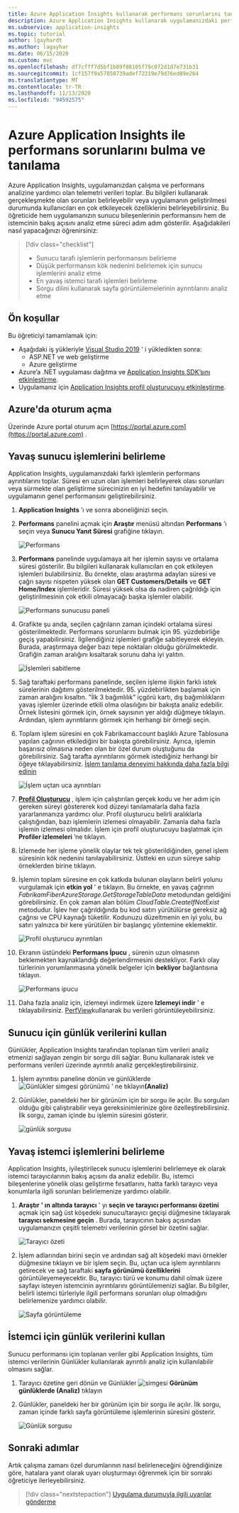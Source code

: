 ```yaml
---
title: Azure Application Insights kullanarak performans sorunlarını tanılama | Microsoft Docs
description: Azure Application Insights kullanarak uygulamanızdaki performans sorunlarını bulma ve tanılama hakkındaki öğretici.
ms.subservice: application-insights
ms.topic: tutorial
author: lgayhardt
ms.author: lagayhar
ms.date: 06/15/2020
ms.custom: mvc
ms.openlocfilehash: df7cfff7d5bf1b89f88105f79c072d1d7e731b31
ms.sourcegitcommit: 1cf157f9a57850739adef72219e79d76ed89e264
ms.translationtype: MT
ms.contentlocale: tr-TR
ms.lasthandoff: 11/13/2020
ms.locfileid: "94592575"
---
```

# <a name="find-and-diagnose-performance-issues-with-azure-application-insights"></a>Azure Application Insights ile performans sorunlarını bulma ve tanılama

Azure Application Insights, uygulamanızdan çalışma ve performans analizine yardımcı olan telemetri verileri toplar.  Bu bilgileri kullanarak gerçekleşmekte olan sorunları belirleyebilir veya uygulamanın geliştirilmesi durumunda kullanıcıları en çok etkileyecek özelliklerini belirleyebilirsiniz.  Bu öğreticide hem uygulamanızın sunucu bileşenlerinin performansını hem de istemcinin bakış açısını analiz etme süreci adım adım gösterilir.  Aşağıdakileri nasıl yapacağınızı öğrenirsiniz:

> [!div class="checklist"]
> * Sunucu tarafı işlemlerin performansını belirleme
> * Düşük performansın kök nedenini belirlemek için sunucu işlemlerini analiz etme
> * En yavaş istemci tarafı işlemleri belirleme
> * Sorgu dilini kullanarak sayfa görüntülemelerinin ayrıntılarını analiz etme


## <a name="prerequisites"></a>Ön koşullar

Bu öğreticiyi tamamlamak için:

- Aşağıdaki iş yükleriyle [Visual Studio 2019](https://www.visualstudio.com/downloads/) ' i yükledikten sonra:
    - ASP.NET ve web geliştirme
    - Azure geliştirme
- Azure’a .NET uygulaması dağıtma ve [Application Insights SDK’sını etkinleştirme](../app/asp-net.md).
- Uygulamanız için [Application Insights profil oluşturucuyu etkinleştirme](../app/profiler.md#installation).

## <a name="log-in-to-azure"></a>Azure'da oturum açma
Üzerinde Azure portal oturum açın [https://portal.azure.com](https://portal.azure.com) .

## <a name="identify-slow-server-operations"></a>Yavaş sunucu işlemlerini belirleme
Application Insights, uygulamanızdaki farklı işlemlerin performans ayrıntılarını toplar. Süresi en uzun olan işlemleri belirleyerek olası sorunları veya sürmekte olan geliştirme sürecinizin en iyi hedefini tanılayabilir ve uygulamanın genel performansını geliştirebilirsiniz.

1. **Application Insights** ’ı ve sonra aboneliğinizi seçin.  
1. **Performans** panelini açmak için **Araştır** menüsü altından **Performans** ’ı seçin veya **Sunucu Yanıt Süresi** grafiğine tıklayın.

    ![Performans](media/tutorial-performance/1-overview.png)

2. **Performans** panelinde uygulamaya ait her işlemin sayısı ve ortalama süresi gösterilir.  Bu bilgileri kullanarak kullanıcıları en çok etkileyen işlemleri bulabilirsiniz. Bu örnekte, olası araştırma adayları süresi ve çağrı sayısı nispeten yüksek olan **GET Customers/Details** ve **GET Home/Index** işlemleridir.  Süresi yüksek olsa da nadiren çağrıldığı için geliştirilmesinin çok etkili olmayacağı başka işlemler olabilir.  

    ![Performans sunucusu paneli](media/tutorial-performance/2-server-operations.png)

3. Grafikte şu anda, seçilen çağrıların zaman içindeki ortalama süresi gösterilmektedir. Performans sorunlarını bulmak için 95. yüzdebirliğe geçiş yapabilirsiniz. İlgilendiğiniz işlemleri grafiğe sabitleyerek ekleyin.  Burada, araştırmaya değer bazı tepe noktaları olduğu görülmektedir.  Grafiğin zaman aralığını kısaltarak sorunu daha iyi yalıtın.

    ![İşlemleri sabitleme](media/tutorial-performance/3-server-operations-95th.png)

4.  Sağ taraftaki performans panelinde, seçilen işleme ilişkin farklı istek sürelerinin dağıtımı gösterilmektedir.  95. yüzdebirlikten başlamak için zaman aralığını kısaltın. "İlk 3 bağımlılık" içgörü kartı, dış bağımlılıkların yavaş işlemler üzerinde etkili olma olasılığını bir bakışta analiz edebilir.  Örnek listesini görmek için, örnek sayısının yer aldığı düğmeye tıklayın. Ardından, işlem ayrıntılarını görmek için herhangi bir örneği seçin.

5.  Toplam işlem süresini en çok Fabrikamaccount başlıklı Azure Tablosuna yapılan çağrının etkilediğini bir bakışta görebilirsiniz. Ayrıca, işlemin başarısız olmasına neden olan bir özel durum oluştuğunu da görebilirsiniz. Sağ tarafta ayrıntılarını görmek istediğiniz herhangi bir öğeye tıklayabilirsiniz. [İşlem tanılama deneyimi hakkında daha fazla bilgi edinin](../app/transaction-diagnostics.md)

    ![İşlem uçtan uca ayrıntıları](media/tutorial-performance/4-end-to-end.png)
    

6.  [**Profil Oluşturucu**](../app/profiler-overview.md) , işlem için çalıştırılan gerçek kodu ve her adım için gereken süreyi göstererek kod düzeyi tanılamalarla daha fazla yararlanmanıza yardımcı olur. Profil oluşturucu belirli aralıklarla çalıştığından, bazı işlemlerin izlemesi olmayabilir.  Zamanla daha fazla işlemin izlemesi olmalıdır.  İşlem için profil oluşturucuyu başlatmak için **Profiler izlemeleri** ’ne tıklayın.
5.  İzlemede her işleme yönelik olaylar tek tek gösterildiğinden, genel işlem süresinin kök nedenini tanılayabilirsiniz.  Üstteki en uzun süreye sahip örneklerden birine tıklayın.
6.  İşlemin toplam süresine en çok katkıda bulunan olayların belirli yolunu vurgulamak için **etkin yol** ' e tıklayın.  Bu örnekte, en yavaş çağrının *FabrikamFiberAzureStorage.GetStorageTableData* metodundan geldiğini görebilirsiniz. En çok zaman alan bölüm *CloudTable.CreateIfNotExist* metodudur. İşlev her çağrıldığında bu kod satırı yürütülürse gereksiz ağ çağrısı ve CPU kaynağı tüketilir. Kodunuzu düzeltmenin en iyi yolu, bu satırı yalnızca bir kere yürütülen bir başlangıç yöntemine eklemektir.

    ![Profil oluşturucu ayrıntıları](media/tutorial-performance/5-hot-path.png)

7.  Ekranın üstündeki **Performans İpucu** , sürenin uzun olmasının beklemekten kaynaklandığı değerlendirmesini destekliyor.  Farklı olay türlerinin yorumlanmasına yönelik belgeler için **bekliyor** bağlantısına tıklayın.

    ![Performans ipucu](media/tutorial-performance/6-perf-tip.png)

8.   Daha fazla analiz için, izlemeyi indirmek üzere **Izlemeyi indir** ' e tıklayabilirsiniz. [PerfView](https://github.com/Microsoft/perfview#perfview-overview)kullanarak bu verileri görüntüleyebilirsiniz.

## <a name="use-logs-data-for-server"></a>Sunucu için günlük verilerini kullan
 Günlükler, Application Insights tarafından toplanan tüm verileri analiz etmenizi sağlayan zengin bir sorgu dili sağlar. Bunu kullanarak istek ve performans verileri üzerinde ayrıntılı analiz gerçekleştirebilirsiniz.

1. İşlem ayrıntısı paneline dönün ve günlüklerde ![ Günlükler simgesi görünümü ' ne tıklayın](media/tutorial-performance/app-viewinlogs-icon.png)**(Analiz)**

2. Günlükler, paneldeki her bir görünüm için bir sorgu ile açılır.  Bu sorguları olduğu gibi çalıştırabilir veya gereksinimlerinize göre özelleştirebilirsiniz.  İlk sorgu, zaman içinde bu işlemin süresini gösterir.

    ![günlük sorgusu](media/tutorial-performance/7-request-time-logs.png)


## <a name="identify-slow-client-operations"></a>Yavaş istemci işlemlerini belirleme
Application Insights, iyileştirilecek sunucu işlemlerini belirlemeye ek olarak istemci tarayıcılarının bakış açısını da analiz edebilir.  Bu, istemci bileşenlerine yönelik olası geliştirme fırsatlarını, hatta farklı tarayıcı veya konumlarla ilgili sorunları belirlemenize yardımcı olabilir.

1. **Araştır** **' ın altında** **tarayıcı** ' yı **seçin ve** **tarayıcı performansı özetini** açmak için sağ üst köşedeki sunucu/tarayıcı geçişi düğmesine tıklayarak **tarayıcı sekmesine geçin** . Burada, tarayıcının bakış açısından uygulamanızın çeşitli telemetri verilerinin görsel bir özetini sağlar.

    ![Tarayıcı özeti](media/tutorial-performance/8-browser.png)

2. İşlem adlarından birini seçin ve ardından sağ alt köşedeki mavi örnekler düğmesine tıklayın ve bir işlem seçin. Bu, uçtan uca işlem ayrıntılarını getirecek ve sağ taraftaki **sayfa görünümü özelliklerini** görüntüleyemeyecektir. Bu, tarayıcı türü ve konumu dahil olmak üzere sayfayı isteyen istemcinin ayrıntılarını görüntülemenizi sağlar. Bu bilgiler, belirli istemci türleriyle ilgili performans sorunları olup olmadığını belirlemenize yardımcı olabilir.

    ![Sayfa görüntüleme](media/tutorial-performance/9-page-view-properties.png)

## <a name="use-logs-data-for-client"></a>İstemci için günlük verilerini kullan
Sunucu performansı için toplanan veriler gibi Application Insights, tüm istemci verilerinin Günlükler kullanılarak ayrıntılı analiz için kullanılabilir olmasını sağlar.

1. Tarayıcı özetine geri dönün ve Günlükler ![ simgesi ](media/tutorial-performance/app-viewinlogs-icon.png) **Görünüm günlüklerde (Analiz)** tıklayın

2. Günlükler, paneldeki her bir görünüm için bir sorgu ile açılır. İlk sorgu, zaman içinde farklı sayfa görüntüleme işlemlerinin süresini gösterir.

    ![Günlük sorgusu](media/tutorial-performance/10-page-view-logs.png)

## <a name="next-steps"></a>Sonraki adımlar
Artık çalışma zamanı özel durumlarının nasıl belirleneceğini öğrendiğinize göre, hatalara yanıt olarak uyarı oluşturmayı öğrenmek için bir sonraki öğreticiye ilerleyebilirsiniz.

> [!div class="nextstepaction"]
> [Uygulama durumuyla ilgili uyarılar gönderme](./tutorial-alert.md)

